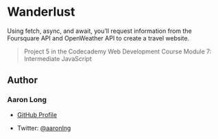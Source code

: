 # Wanderlust

Using fetch, async, and await, you’ll request information from the Foursquare API and OpenWeather API to create a travel website.

> Project 5 in the Codecademy Web Development Course Module 7: Intermediate JavaScript

## Author

### Aaron Long

- [GitHub Profile](https://github.com/aaronlng/)

- Twitter: [@aaronlng](https://twitter.com/aaronlng)
